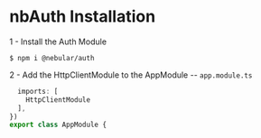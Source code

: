 # nbAuth Installation


1 - Install the Auth Module

```
$ npm i @nebular/auth
```

2 - Add the HttpClientModule to the AppModule -- `app.module.ts`

```typescript
  imports: [
    HttpClientModule
  ],
})
export class AppModule {
```
